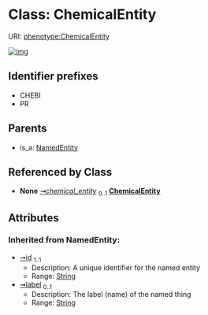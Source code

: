 
# Class: ChemicalEntity




URI: [phenotype:ChemicalEntity](http://w3id.org/ontogpt/phenotype/ChemicalEntity)


[![img](https://yuml.me/diagram/nofunky;dir:TB/class/[NamedEntity],[Trait]-%20chemical_entity%200..1>[ChemicalEntity&#124;id(i):string;label(i):string%20%3F],[NamedEntity]^-[ChemicalEntity],[Trait])](https://yuml.me/diagram/nofunky;dir:TB/class/[NamedEntity],[Trait]-%20chemical_entity%200..1>[ChemicalEntity&#124;id(i):string;label(i):string%20%3F],[NamedEntity]^-[ChemicalEntity],[Trait])

## Identifier prefixes

 * CHEBI
 * PR

## Parents

 *  is_a: [NamedEntity](NamedEntity.md)

## Referenced by Class

 *  **None** *[➞chemical_entity](trait__chemical_entity.md)*  <sub>0..1</sub>  **[ChemicalEntity](ChemicalEntity.md)**

## Attributes


### Inherited from NamedEntity:

 * [➞id](namedEntity__id.md)  <sub>1..1</sub>
     * Description: A unique identifier for the named entity
     * Range: [String](types/String.md)
 * [➞label](namedEntity__label.md)  <sub>0..1</sub>
     * Description: The label (name) of the named thing
     * Range: [String](types/String.md)
